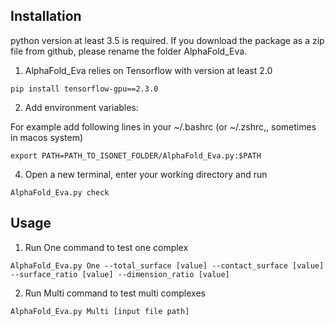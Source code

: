 ## Installation
python version at least 3.5 is required. If you download the package as a zip file from github, please rename the folder  AlphaFold_Eva.

1.  AlphaFold_Eva relies on Tensorflow with version at least 2.0

```
pip install tensorflow-gpu==2.3.0
```

2. Add environment variables: 

For example add following lines in your ~/.bashrc  (or ~/.zshrc,, sometimes in macos system)
```
export PATH=PATH_TO_ISONET_FOLDER/AlphaFold_Eva.py:$PATH  
```
4. Open a new terminal, enter your working directory and run 
```
AlphaFold_Eva.py check
```

## Usage
1. Run One command to test one complex
```
AlphaFold_Eva.py One --total_surface [value] --contact_surface [value] --surface_ratio [value] --dimension_ratio [value] 
``` 
2. Run Multi command to test multi complexes
```
AlphaFold_Eva.py Multi [input file path]
```


<!---
xiong19912010/xiong19912010 is a ✨ special ✨ repository because its `README.md` (this file) appears on your GitHub profile.
You can click the Preview link to take a look at your changes.
--->
